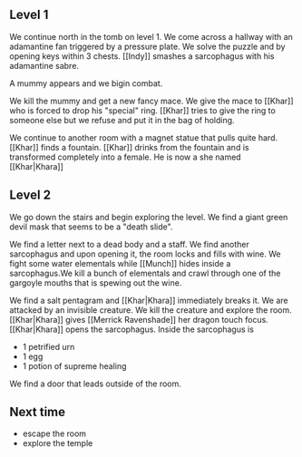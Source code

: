
## Level 1
We continue north in the tomb on level 1. We come across a hallway with an adamantine fan triggered by a pressure plate. We solve the puzzle and by opening keys within 3 chests. [[Indy]] smashes a sarcophagus with his adamantine sabre.

A mummy appears and we bigin combat. 

We kill the mummy and get a new fancy mace. We give the mace to [[Khar]] who is forced to drop his "special" ring. [[Khar]] tries to give the ring to someone else but we refuse and put it in the bag of holding.

We continue to another room with a magnet statue that pulls quite hard. [[Khar]] finds a fountain. [[Khar]] drinks from the fountain and is transformed completely into a female. He is now a she named [[Khar|Khara]]

## Level 2

We go down the stairs and begin exploring the level. We find a giant green devil mask that seems to be a "death slide". 

We find a letter next to a dead body and a staff. We find another sarcophagus and upon opening it, the room locks and fills with wine. We fight some water elementals while [[Munch]] hides inside a sarcophagus.We kill a bunch of elementals and crawl through one of the gargoyle mouths that is spewing out the wine.

We find a salt pentagram and [[Khar|Khara]] immediately breaks it. We are attacked by an invisible creature. We kill the creature and explore the room. [[Khar|Khara]] gives [[Merrick Ravenshade]] her dragon touch focus. [[Khar|Khara]] opens the sarcophagus. Inside the sarcophagus is 

- 1 petrified urn
- 1 egg
- 1 potion of supreme healing

We find a door that leads outside of the room.

## Next time

- escape the room
- explore the temple